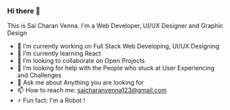 ### Hi there 👋

This is Sai Charan Venna. I'm a Web Developer, UI/UX Designer and Graphic Design

- 🔭 I’m currently working on Full Stack Web Developing, UI/UX Designing
- 🌱 I’m currently learning React
- 👯 I’m looking to collaborate on Open Projects
- 🤔 I’m looking for help with the People who stuck at User Experiencing and Challenges
- 💬 Ask me about Anything you are looking for
- 📫 How to reach me: saicharanvenna123@gmail.com
- ⚡ Fun fact: I'm a Robot !
